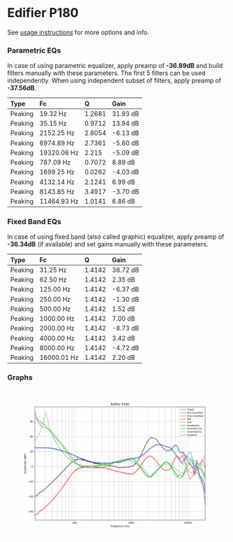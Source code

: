 # Edifier P180
See [usage instructions](https://github.com/jaakkopasanen/AutoEq#usage) for more options and info.

### Parametric EQs
In case of using parametric equalizer, apply preamp of **-36.89dB** and build filters manually
with these parameters. The first 5 filters can be used independently.
When using independent subset of filters, apply preamp of **-37.56dB**.

| Type    | Fc          |      Q | Gain     |
|:--------|:------------|:-------|:---------|
| Peaking | 19.32 Hz    | 1.2681 | 31.93 dB |
| Peaking | 35.15 Hz    | 0.9712 | 13.94 dB |
| Peaking | 2152.25 Hz  | 2.8054 | -6.13 dB |
| Peaking | 6974.89 Hz  | 2.7361 | -5.60 dB |
| Peaking | 19320.06 Hz | 2.215  | -5.09 dB |
| Peaking | 787.09 Hz   | 0.7072 | 8.89 dB  |
| Peaking | 1699.25 Hz  | 0.0262 | -4.03 dB |
| Peaking | 4132.14 Hz  | 2.1241 | 6.99 dB  |
| Peaking | 8143.85 Hz  | 3.4917 | -3.70 dB |
| Peaking | 11464.93 Hz | 1.0141 | 6.86 dB  |

### Fixed Band EQs
In case of using fixed band (also called graphic) equalizer, apply preamp of **-36.34dB**
(if available) and set gains manually with these parameters.

| Type    | Fc          |      Q | Gain     |
|:--------|:------------|:-------|:---------|
| Peaking | 31.25 Hz    | 1.4142 | 38.72 dB |
| Peaking | 62.50 Hz    | 1.4142 | 2.35 dB  |
| Peaking | 125.00 Hz   | 1.4142 | -6.37 dB |
| Peaking | 250.00 Hz   | 1.4142 | -1.30 dB |
| Peaking | 500.00 Hz   | 1.4142 | 1.52 dB  |
| Peaking | 1000.00 Hz  | 1.4142 | 7.00 dB  |
| Peaking | 2000.00 Hz  | 1.4142 | -8.73 dB |
| Peaking | 4000.00 Hz  | 1.4142 | 3.42 dB  |
| Peaking | 8000.00 Hz  | 1.4142 | -4.72 dB |
| Peaking | 16000.01 Hz | 1.4142 | 2.20 dB  |

### Graphs
![](./Edifier%20P180.png)